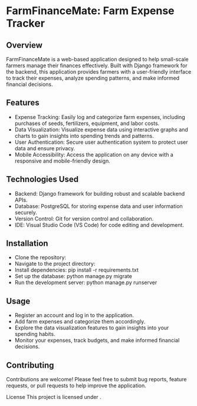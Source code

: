 # FarmFinanceMate: Farm Expense Tracker

## Overview
FarmFinanceMate is a web-based application designed to help small-scale farmers manage their finances effectively. Built with Django framework for the backend, this application provides farmers with a user-friendly interface to track their expenses, analyze spending patterns, and make informed financial decisions.

## Features
- Expense Tracking: Easily log and categorize farm expenses, including purchases of seeds, fertilizers, equipment, and labor costs.
- Data Visualization: Visualize expense data using interactive graphs and charts to gain insights into spending trends and patterns.
- User Authentication: Secure user authentication system to protect user data and ensure privacy.
- Mobile Accessibility: Access the application on any device with a responsive and mobile-friendly design.

## Technologies Used
- Backend: Django framework for building robust and scalable backend APIs.
- Database: PostgreSQL for storing expense data and user information securely.
- Version Control: Git for version control and collaboration.
- IDE: Visual Studio Code (VS Code) for code editing and development.

## Installation
- Clone the repository:
- Navigate to the project directory:
- Install dependencies: pip install -r requirements.txt
- Set up the database: python manage.py migrate
- Run the development server: python manage.py runserver

## Usage
- Register an account and log in to the application.
- Add farm expenses and categorize them accordingly.
- Explore the data visualization features to gain insights into your spending habits.
- Monitor your expenses, track budgets, and make informed financial decisions.

## Contributing
Contributions are welcome! Please feel free to submit bug reports, feature requests, or pull requests to help improve the application.

License
This project is licensed under .
